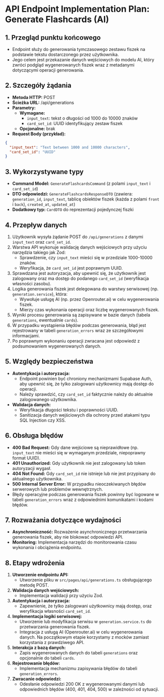 # API Endpoint Implementation Plan: Generate Flashcards (AI)

## 1. Przegląd punktu końcowego
- Endpoint służy do generowania tymczasowego zestawu fiszek na podstawie tekstu dostarczonego przez użytkownika.
- Jego celem jest przekazanie danych wejściowych do modelu AI, który zwróci podgląd wygenerowanych fiszek wraz z metadanymi dotyczącymi operacji generowania.

## 2. Szczegóły żądania
- **Metoda HTTP:** POST
- **Ścieżka URL:** /api/generations
- **Parametry:**
  - **Wymagane:**
    - `input_text`: tekst o długości od 1000 do 10000 znaków
    - `card_set_id`: UUID identyfikujący zestaw fiszek
  - **Opcjonalne:** brak
- **Request Body (przykład):**
```json
{
  "input_text": "Text between 1000 and 10000 characters",
  "card_set_id": "UUID"
}
```

## 3. Wykorzystywane typy
- **Command Model:** `GenerateFlashcardsCommand` (z polami `input_text` i `card_set_id`)
- **DTO odpowiedzi:** `GenerateFlashcardsResponseDTO` (zawiera: `generation_id`, `input_text`, tablicę obiektów fiszek (każda z polami `front` i `back`), `created_at`, `updated_at`)
- **Dodatkowy typ:** `CardDTO` do reprezentacji pojedynczej fiszki

## 4. Przepływ danych
1. Użytkownik wysyła żądanie POST do `/api/generations` z danymi `input_text` oraz `card_set_id`.
2. Warstwa API wykonuje walidację danych wejściowych przy użyciu narzędzia takiego jak Zod:
   - Sprawdzenie, czy `input_text` mieści się w przedziale 1000-10000 znaków.
   - Weryfikacja, że `card_set_id` jest poprawnym UUID.
3. Sprawdzana jest autoryzacja, aby upewnić się, że użytkownik jest zalogowany oraz ma dostęp do podanego `card_set_id` (weryfikacja własności zasobu).
4. Logika generowania fiszek jest delegowana do warstwy serwisowej (np. `generation.service`), która:
   - Wywołuje usługę AI (np. przez Openrouter.ai) w celu wygenerowania fiszek.
   - Mierzy czas wykonania operacji oraz liczbę wygenerowanych fiszek.
5. Wyniki procesu generowania są zapisywane w bazie danych (tabela `generations`, ewentualnie `cards`).
6. W przypadku wystąpienia błędów podczas generowania, błąd jest rejestrowany w tabeli `generation_errors` wraz ze szczegółowymi informacjami.
7. Po poprawnym wykonaniu operacji zwracana jest odpowiedź z podsumowaniem wygenerowanych danych.

## 5. Względy bezpieczeństwa
- **Autentykacja i autoryzacja:**
  - Endpoint powinien być chroniony mechanizmami Supabase Auth, aby upewnić się, że tylko zalogowani użytkownicy mają dostęp do operacji.
  - Należy sprawdzić, czy `card_set_id` faktycznie należy do aktualnie zalogowanego użytkownika.
- **Walidacja danych:**
  - Weryfikacja długości tekstu i poprawności UUID.
  - Sanitizacja danych wejściowych dla ochrony przed atakami typu SQL Injection czy XSS.

## 6. Obsługa błędów
- **400 Bad Request:** Gdy dane wejściowe są nieprawidłowe (np. `input_text` nie mieści się w wymaganym przedziale, niepoprawny format UUID).
- **401 Unauthorized:** Gdy użytkownik nie jest zalogowany lub token autoryzacji wygasł.
- **404 Not Found:** Gdy `card_set_id` nie istnieje lub nie jest przypisany do aktualnego użytkownika.
- **500 Internal Server Error:** W przypadku nieoczekiwanych błędów serwerowych lub problemów wewnętrznych.
- Błędy operacyjne podczas generowania fiszek powinny być logowane w tabeli `generation_errors` wraz z odpowiednimi komunikatami i kodami błędów.

## 7. Rozważania dotyczące wydajności
- **Asynchroniczność:** Rozważenie asynchronicznego przetwarzania generowania fiszek, aby nie blokować odpowiedzi API.
- **Monitoring:** Implementacja narzędzi do monitorowania czasu wykonania i obciążenia endpointu.

## 8. Etapy wdrożenia
1. **Utworzenie endpointu API:**
   - Utworzenie pliku w `src/pages/api/generations.ts` obsługującego metodę POST.
2. **Walidacja danych wejściowych:**
   - Implementacja walidacji przy użyciu Zod.
3. **Autentykacja i autoryzacja:**
   - Zapewnienie, że tylko zalogowani użytkownicy mają dostęp, oraz weryfikacja własności `card_set_id`.
4. **Implementacja logiki serwisowej:**
   - Utworzenie lub modyfikacja serwisu w `generation.service.ts` do przetwarzania generowania fiszek.
   - Integracja z usługą AI (Openrouter.ai) w celu wygenerowania danych. Na początkowym etapie korzystamy z mocków zamiast korzystania z prawdziwego API.
5. **Interakcja z bazą danych:**
   - Zapis wygenerowanych danych do tabeli `generations` oraz opcjonalnie do tabeli `cards`.
6. **Rejestrowanie błędów:**
   - Implementacja mechanizmu zapisywania błędów do tabeli `generation_errors`.
7. **Zwracanie odpowiedzi:**
   - Odesłanie odpowiedzi 200 OK z wygenerowanymi danymi lub odpowiednich błędów (400, 401, 404, 500) w zależności od sytuacji.